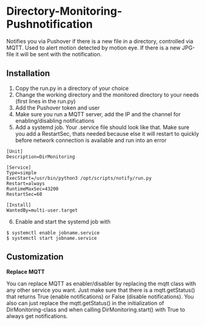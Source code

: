 # Directory-Monitoring-Pushnotification
Notifies you via Pushover if there is a new file in a directory, controlled via MQTT. Used to alert motion detected by motion eye. If there is a new JPG-file it will be sent with the notification.

## Installation
1. Copy the run.py in a directory of your choice
2. Change the working directory and the monitored directory to your needs (first lines in the run.py)
3. Add the Pushover token and user
4. Make sure you run a MQTT server, add the IP and the channel for enabling/disabling notifications
5. Add a systemd job. Your .service file should look like that. Make sure you add a RestartSec, thats needed because else it will restart to quickly before network connection is available and run into an error
```
[Unit]
Description=DirMonitoring

[Service]
Type=simple
ExecStart=/usr/bin/python3 /opt/scripts/notify/run.py
Restart=always
RuntimeMaxSec=43200
RestartSec=60

[Install]
WantedBy=multi-user.target

```
6. Enable and start the systemd job with
```
$ systemctl enable jobname.service
$ systemctl start jobname.service
```

## Customization

**Replace MQTT**

You can replace MQTT as enabler/disabler by replacing the mqtt class with any other service you want. Just make sure that there is a mqtt.getStatus() that returns True (enable notifications) or False (disable notifications). You also can just replace the mqtt.getStatus() in the initialization of DirMonitoring-class and when calling DirMonitoring.start() with True to always get notifications. 
